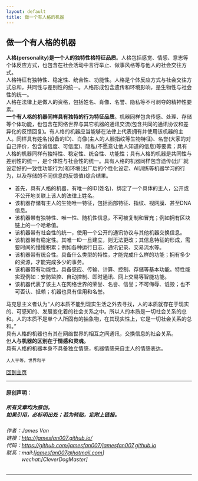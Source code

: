 ```yaml
---
layout: default
title: 做一个有人格的机器
---
```


## 做一个有人格的机器
**人格(personality)是一个人的独特性格特征品质**。人格包括感觉、情感、意志等个体反应方式，也包含在社会活动中言行举止、做事风格等与他人的社会交往方式。  
人格特征有独特性、稳定性、统合性、功能性。人格是个体反应方式与社会交往方式总和，共同性与差别性的统一。人格形成包含遗传和环境影响，是生物性与社会性的统一。  
人格在法律上是做人的资格，包括姓名、肖像、名誉、隐私等不可剥夺的精神性要素。  
**一个有人格的机器同样具有独特的行为特征品质**。机器同样包含传感、处理、存储等个体功能，也包含在网络世界与其它机器的通讯交流(包含共同的通讯协议和差异化的反馈回复)。有人格的机器应当能够在法律上代表拥有并使用该机器的主人。同样具有姓名(设备的ID)、肖像(主人的人脸指纹等生物特征)、名誉(大家的对自己评价，包含诚信度、可信度)、隐私(不愿意让他人知道的信息)等要素；具有人格的机器同样有独特性、稳定性、统合性、功能性；具有人格的机器是共同性与差别性的统一，是个体性与社会性的统一。具有人格的机器同样包含遗传(出厂就设定好的一致性功能行为)和环境(出厂后的个性化设定、AI训练等机器学习的行为，以及存储的不同信息的反馈值)综合结果。  

* 首先，具有人格的机器，有唯一的ID(姓名)，绑定了一个具体的主人，公开或不公开地关联上该人的法律上姓名。  
* 该机器存储有主人的生物唯一特征，包括面部特征、指纹、视网膜、甚至DNA信息。  
* 该机器带有独特性、唯一性、随机性信息，不可被复制和冒充；例如拥有区块链上的一个哈希值。  
* 该机器带有社会性的统一，使用一个公开的通讯协议与其他机器交换信息。  
* 该机器带有稳定性。其唯一ID一旦建立，则无法更改；其信息特征的形成，需要时间的慢慢积累；例如各种运行日志、通讯记录、交易流水等。  
* 该机器带有统合性。具备什么类型的特性，才能完成什么样的功能；拥有多少的资源，才能完成多少的事务。  
* 该机器带有功能性。具备感应、传输、计算、控制、存储等基本功能。特性能实现例如：安防监控、自动控制、即时通讯、网上交易等智能功能。  
* 该机器代表了该主人在网络世界的荣誉、名誉、信誉；不可侮辱、诋毁；也不可否认、抵赖；机器也具有信用和名誉。  

马克思主义者认为“人的本质不能到现实生活之外去寻找，人的本质就存在于现实的、可感知的、发展变化着的社会关系之中。所以人的本质是一切社会关系的总和。人的本质不是单个人所固有的抽象物，在其现实性上，它是一切社会关系的总和。”   
具有人格的机器也有其在网络世界的相互之间通讯，交换信息的社会关系。  
但**人与机器的区别在于情感和灵魂。**  
具有人格的机器本身不具备独立情感，机器情感来自主人的情感表达。  


```
人人平等，世界和平
```

[回到主页](http://jamesfan007.github.io/)

---

#### 原创声明：

##### 所有文章均为原创。 <br/> 如果引用，必标明出处；若为转贴，定附上链接。

###### 作者：James Van <br/> 链接：http://jamesfan007.github.io/ <br/> 代码：https://github.com/jamesfan007/jamesfan007.github.io <br/> 联系：mail:[jamesfan007@hotmail.com]  <br/> &emsp;&emsp;&emsp;wechat:[CleverDogMaster]

---
